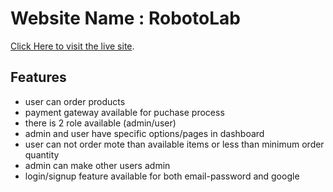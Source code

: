 # Website Name : RobotoLab

 [Click Here to visit the live site](https://manufacture-website.web.app/).

## Features

- user can order products 
- payment gateway available for puchase process
- there is 2 role available (admin/user)
- admin and user have specific options/pages in dashboard
- user can not order mote than available items or less than minimum order quantity 
- admin can make other users admin
- login/signup feature available for both email-password and google


